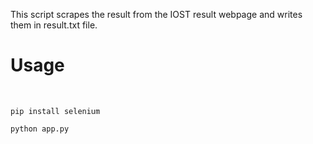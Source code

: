 This script scrapes the result from the IOST result webpage and writes them in result.txt file.

<h1>Usage</h1> <br/>

```pip install selenium```

```python app.py```
